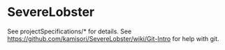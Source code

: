 SevereLobster
=============
See projectSpecifications/* for details.
See https://github.com/kamisori/SevereLobster/wiki/Git-Intro for help with git.